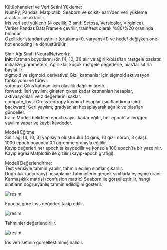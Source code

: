 Kütüphaneleri ve Veri Setini Yükleme: <br>
  NumPy, Pandas, Matplotlib, Seaborn ve scikit-learn’den veri yükleme araçları içe aktarılır. <br>
  Iris veri seti yüklenir (4 özellik, 3 sınıf: Setosa, Versicolor, Virginica). <br>
  Veriler Pandas DataFrame’e çevrilir, train/test olarak %80/%20 oranında bölünür. <br>
  Özellikler standartlaştırılır (ortalama=0, varyans=1) ve hedef değişken one-hot encoding ile dönüştürülür.

Sinir Ağı Sınıfı (NeuralNetwork): <br>
  __init__: Katman boyutlarını (ör. [4, 10, 3]) alır ve ağırlık/bias’ları rastgele başlatır. <br>
  initialize_parameters: Ağırlıklar küçük rastgele değerlerle, bias’lar sıfırla başlatılır. <br>
  sigmoid ve sigmoid_derivative: Gizli katmanlar için sigmoid aktivasyon fonksiyonu ve türevi. <br>
  softmax: Çıkış katmanı için olasılık dağılımı üretir. <br>
  forward: İleri yayılım; girişten çıkışa kadar katmanları hesaplar, aktivasyonları ve z değerlerini saklar. <br>
  compute_loss: Cross-entropy kaybını hesaplar (sınıflandırma için). <br> 
  backward: Geri yayılım; gradyanları hesaplayarak ağırlık ve bias’ları günceller. <br>
  train: Modeli belirtilen epoch sayısı kadar eğitir, her epoch’ta ileri/geri yayılım yapar ve kaybı kaydeder. <br>

Modeli Eğitme: <br>
  Sinir ağı [4, 10, 3] yapısıyla oluşturulur (4 giriş, 10 gizli nöron, 3 çıkış). <br>
  1000 epoch boyunca 0.1 öğrenme oranıyla eğitilir. <br>
  Kayıp değerleri her epoch’ta kaydedilir ve konsola 100 epoch’ta bir yazdırılır. <br>
  Kayıp eğrisi Matplotlib ile çizilir (kayıp-epoch grafiği). <br>

Modeli Değerlendirme: <br>
  Test verisiyle tahmin yapılır, tahmin edilen sınıflar çıkarılır. <br>
  Doğruluk (accuracy) hesaplanır: Tahminlerin gerçek sınıflarla eşleşme oranı. <br>
  Karmaşıklık matrisi (confusion matrix) Seaborn ile görselleştirilir, hangi sınıfların doğru/yanlış tahmin edildiğini gösterir. <br>


![resim](https://github.com/user-attachments/assets/b67d0d1b-fb83-483d-9bde-82f73ba5a781)

Epocha göre loss değerleri takip edilir.

![resim](https://github.com/user-attachments/assets/3fe73b10-72c2-4cad-a200-e45a3fa3c89b)

Tahminler değerlendirilir.


![resim](https://github.com/user-attachments/assets/63a5750c-39ff-4797-9e20-7586c7dd7b3d)

İris veri setinin görselleştirilmiş halidir.



